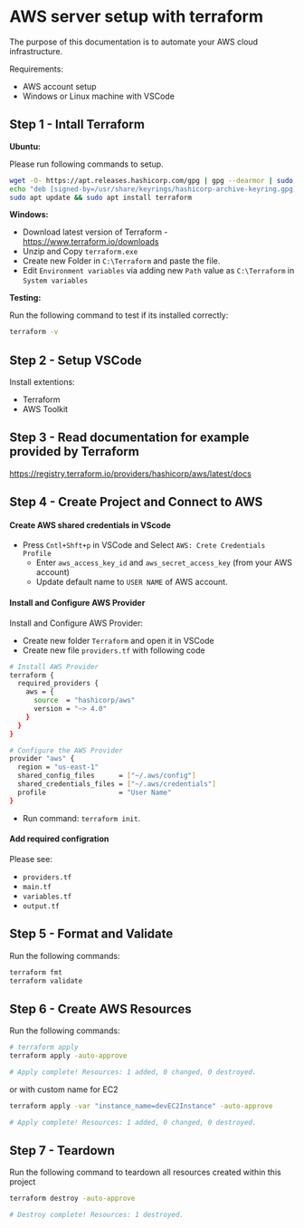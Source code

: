 # AWS server setup with terraform

The purpose of this documentation is to automate your AWS cloud infrastructure.


Requirements:

- AWS account setup
- Windows or Linux machine with VSCode


## Step 1 - Intall Terraform

**Ubuntu:**

Please run following commands to setup.

```bash
wget -O- https://apt.releases.hashicorp.com/gpg | gpg --dearmor | sudo tee /usr/share/keyrings/hashicorp-archive-keyring.gpg
echo "deb [signed-by=/usr/share/keyrings/hashicorp-archive-keyring.gpg] https://apt.releases.hashicorp.com $(lsb_release -cs) main" | sudo tee /etc/apt/sources.list.d/hashicorp.list
sudo apt update && sudo apt install terraform
```

**Windows:**

- Download latest version of Terraform - https://www.terraform.io/downloads
- Unzip and Copy `terraform.exe`
- Create new Folder in `C:\Terraform` and paste the file.
- Edit `Environment variables` via adding new `Path` value as `C:\Terraform` in `System variables`

**Testing:**

Run the following command to test if its installed correctly:

```bash
terraform -v
``` 


## Step 2 - Setup VSCode

Install extentions:

- Terraform
- AWS Toolkit


## Step 3 - Read documentation for example provided by Terraform

https://registry.terraform.io/providers/hashicorp/aws/latest/docs


## Step 4 - Create Project and Connect to AWS

#### Create AWS shared credentials in VScode

- Press `Cntl+Shft+p` in VSCode and Select `AWS: Crete Credentials Profile`
  - Enter `aws_access_key_id` and `aws_secret_access_key` (from your AWS account)
  - Update default name to `USER NAME` of AWS account. 

#### Install and Configure AWS Provider

Install and Configure AWS Provider:

- Create new folder `Terraform` and open it in VSCode
- Create new file `providers.tf` with following code

```bash
# Install AWS Provider
terraform {
  required_providers {
    aws = {
      source  = "hashicorp/aws"
      version = "~> 4.0"
    }
  }
}

# Configure the AWS Provider
provider "aws" {
  region = "us-east-1"
  shared_config_files      = ["~/.aws/config"]
  shared_credentials_files = ["~/.aws/credentials"]
  profile                  = "User Name"
}
``` 
- Run command: `terraform init`.

#### Add required configration

Please see:

- `providers.tf`
- `main.tf`
- `variables.tf`
- `output.tf`

## Step 5 - Format and Validate

Run the following commands:

```bash
terraform fmt
terraform validate
``` 

## Step 6 - Create AWS Resources

Run the following commands:

```bash
# terraform apply
terraform apply -auto-approve

# Apply complete! Resources: 1 added, 0 changed, 0 destroyed.
``` 

or with custom name for EC2

```bash
terraform apply -var "instance_name=devEC2Instance" -auto-approve

# Apply complete! Resources: 1 added, 0 changed, 0 destroyed.
``` 

## Step 7 - Teardown

Run the following command to teardown all resources created within this project

```bash
terraform destroy -auto-approve

# Destroy complete! Resources: 1 destroyed.
``` 
